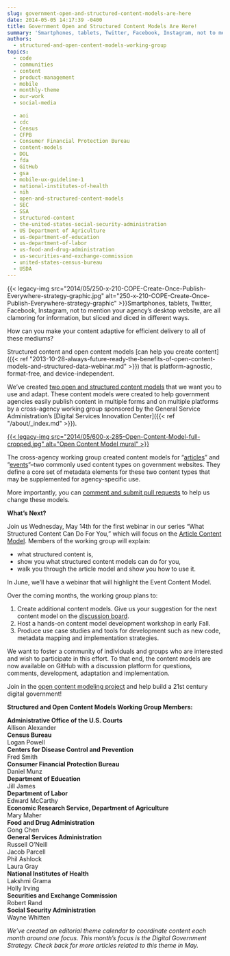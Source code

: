 ```yaml
---
slug: government-open-and-structured-content-models-are-here
date: 2014-05-05 14:17:39 -0400
title: Government Open and Structured Content Models Are Here!
summary: 'Smartphones, tablets, Twitter, Facebook, Instagram, not to mention your agency&#8217;s desktop website, are all clamoring for information, but sliced and diced in different ways. How can you make your content adaptive for efficient delivery to all of these mediums? Structured content and open content models can help you create content that'
authors:
  - structured-and-open-content-models-working-group
topics:
  - code
  - communities
  - content
  - product-management
  - mobile
  - monthly-theme
  - our-work
  - social-media
  
  - aoi
  - cdc
  - Census
  - CFPB
  - Consumer Financial Protection Bureau
  - content-models
  - DOL
  - fda
  - GitHub
  - gsa
  - mobile-ux-guideline-1
  - national-institutes-of-health
  - nih
  - open-and-structured-content-models
  - SEC
  - SSA
  - structured-content
  - the-united-states-social-security-administration
  - US Department of Agriculture
  - us-department-of-education
  - us-department-of-labor
  - us-food-and-drug-administration
  - us-securities-and-exchange-commission
  - united-states-census-bureau
  - USDA
---
```


{{< legacy-img src="2014/05/250-x-210-COPE-Create-Once-Publish-Everywhere-strategy-graphic.jpg" alt="250-x-210-COPE-Create-Once-Publish-Everywhere-strategy-graphic" >}}Smartphones, tablets, Twitter, Facebook, Instagram, not to mention your agency&#8217;s desktop website, are all clamoring for information, but sliced and diced in different ways.

How can you make your content adaptive for efficient delivery to all of these mediums?

Structured content and open content models [can help you create content]({{< ref "2013-10-28-always-future-ready-the-benefits-of-open-content-models-and-structured-data-webinar.md" >}}) that is platform-agnostic, format-free, and device-independent.

We&#8217;ve created [two open and structured content models](http://gsa.github.io/Open-And-Structured-Content-Models/index.html) that we want you to use and adapt. These content models were created to help government agencies easily publish content in multiple forms and on multiple platforms by a cross-agency working group sponsored by the General Service Administration’s [Digital Services Innovation Center]({{< ref "/about/_index.md" >}}).

[{{< legacy-img src="2014/05/600-x-285-Open-Content-Model-full-cropped.jpg" alt="Open Content Model mural" >}}](https://s3.amazonaws.com/digitalgov/_legacy-img/2014/05/2958-x-1407-Open-Content-Model-full-cropped.jpg)

The cross-agency working group created content models for &#8220;[articles](http://gsa.github.io/Open-And-Structured-Content-Models/models/article-model.html)&#8221; and &#8220;[events](http://gsa.github.io/Open-And-Structured-Content-Models/models/event-model.html)&#8220;–two commonly used content types on government websites. They define a core set of metadata elements for these two content types that may be supplemented for agency-specific use.

More importantly, you can [comment and submit pull requests](http://gsa.github.io/Open-And-Structured-Content-Models/contribute.html) to help us change these models.

**What&#8217;s Next?**

Join us Wednesday, May 14th for the first webinar in our series &#8220;What Structured Content Can Do For You,&#8221; which will focus on the [Article Content Model](http://gsa.github.io/Open-And-Structured-Content-Models/models/article-model.html). Members of the working group will explain:

  * what structured content is,
  * show you what structured content models can do for you,
  * walk you through the article model and show you how to use it.

In June, we’ll have a webinar that will highlight the Event Content Model.

Over the coming months, the working group plans to:

  1. Create additional content models. Give us your suggestion for the next content model on the [discussion board](https://github.com/GSA/Open-And-Structured-Content-Models/issues).
  2. Host a hands-on content model development workshop in early Fall.
  3. Produce use case studies and tools for development such as new code, metadata mapping and implementation strategies.

We want to foster a community of individuals and groups who are interested and wish to participate in this effort. To that end, the content models are now available on GitHub with a discussion platform for questions, comments, development, adaptation and implementation.

Join in the [open content modeling project](https://github.com/GSA/Open-And-Structured-Content-Models/issues) and help build a 21st century digital government!

**Structured and Open Content Models Working Group Members:**

<div class="grid-row">
  <div class="tablet:grid-col-6 first">
    <strong>Administrative Office of the U.S. Courts</strong>
  </div>

  <div class="tablet:grid-col-6">
    Allison Alexander
  </div>
</div>

<div class="grid-row">
  <div class="tablet:grid-col-6 first">
    <strong>Census Bureau</strong>
  </div>

  <div class="tablet:grid-col-6">
    Logan Powell
  </div>
</div>

<div class="grid-row">
  <div class="tablet:grid-col-6 first">
    <strong>Centers for Disease Control and Prevention</strong>
  </div>

  <div class="tablet:grid-col-6">
    Fred Smith
  </div>
</div>

<div class="grid-row">
  <div class="tablet:grid-col-6 first">
    <strong>Consumer Financial Protection Bureau</strong>
  </div>

  <div class="tablet:grid-col-6">
    Daniel Munz
  </div>
</div>

<div class="grid-row">
  <div class="tablet:grid-col-6 first">
    <strong>Department of Education</strong>
  </div>

  <div class="tablet:grid-col-6">
    Jill James
  </div>
</div>

<div class="grid-row">
  <div class="tablet:grid-col-6 first">
    <strong>Department of Labor</strong>
  </div>

  <div class="tablet:grid-col-6">
    Edward McCarthy
  </div>
</div>

<div class="grid-row">
  <div class="tablet:grid-col-6 first">
    <strong>Economic Research Service, Department of Agriculture</strong>
  </div>

  <div class="tablet:grid-col-6">
    Mary Maher
  </div>
</div>

<div class="grid-row">
  <div class="tablet:grid-col-6 first">
    <strong>Food and Drug Administration</strong>
  </div>

  <div class="tablet:grid-col-6">
    Gong Chen
  </div>
</div>

<div class="grid-row">
  <div class="tablet:grid-col-6 first">
    <strong>General Services Administration</strong>
  </div>

  <div class="tablet:grid-col-6">
    Russell O&#8217;Neill<br /> Jacob Parcell<br /> Phil Ashlock<br /> Laura Gray
  </div>
</div>

<div class="grid-row">
  <div class="tablet:grid-col-6 first">
    <strong>National Institutes of Health</strong>
  </div>

  <div class="tablet:grid-col-6">
    Lakshmi Grama<br /> Holly Irving
  </div>
</div>

<div class="grid-row">
  <div class="tablet:grid-col-6 first">
    <strong>Securities and Exchange Commission</strong>
  </div>

  <div class="tablet:grid-col-6">
    Robert Rand
  </div>
</div>

<div class="grid-row">
  <div class="tablet:grid-col-6 first">
    <strong>Social Security Administration</strong>
  </div>

  <div class="tablet:grid-col-6">
    Wayne Whitten
  </div>
</div>

_We&#8217;ve created an editorial theme calendar to coordinate content each month around one focus. This month&#8217;s focus is the Digital Government Strategy. Check back for more articles related to this theme in May._
